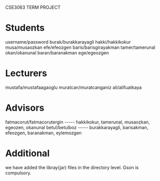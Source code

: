 CSE3063 TERM PROJECT

# Students 
username/password
burak/burakkarayagli
hakki/hakkikokur
musa/musaozkan
efe/efeozgen
baris/barisgirayakman
tamer/tamerunal
okan/okanunal
baran/baranakman
ege/egeozgen


# Lecturers
mustafa/mustafaagaoglu
muratcan/muratcanganiz
ali/alifuatkaya

# Advisors
fatmacorut/fatmacorutergin    ----- hakkikokur, tamerunal, musaozkan, egeozen, okanunal
betul/betulboz                ----- burakkarayagli, barisakman, efeozgen, baranakman, eylemozgen


# Additional
we have added the libray(jar) files in the directory level. Gson is compulsory. 